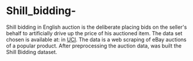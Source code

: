 # Shill_bidding-
Shill bidding in English auction is the deliberate placing bids on the seller's behalf to artificially drive up the price of his auctioned item. 
The data set chosen is available at:  in [UCI](https://archive.ics.uci.edu/ml/datasets/Shill+Bidding+Dataset). 
The data is a web scraping of eBay auctions of a popular product. After preprocessing the auction data, was built the Shill Bidding dataset. 

